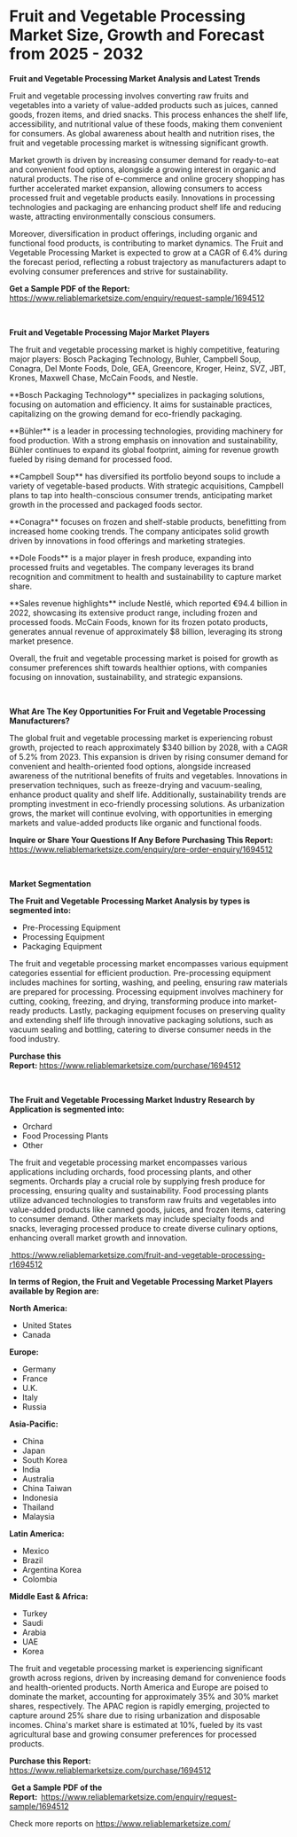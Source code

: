 <p><h1>Fruit and Vegetable Processing Market Size, Growth and Forecast from 2025 - 2032</h1></p><p><strong>Fruit and Vegetable Processing Market Analysis and Latest Trends</strong></p>
<p><p>Fruit and vegetable processing involves converting raw fruits and vegetables into a variety of value-added products such as juices, canned goods, frozen items, and dried snacks. This process enhances the shelf life, accessibility, and nutritional value of these foods, making them convenient for consumers. As global awareness about health and nutrition rises, the fruit and vegetable processing market is witnessing significant growth.</p><p>Market growth is driven by increasing consumer demand for ready-to-eat and convenient food options, alongside a growing interest in organic and natural products. The rise of e-commerce and online grocery shopping has further accelerated market expansion, allowing consumers to access processed fruit and vegetable products easily. Innovations in processing technologies and packaging are enhancing product shelf life and reducing waste, attracting environmentally conscious consumers. </p><p>Moreover, diversification in product offerings, including organic and functional food products, is contributing to market dynamics. The Fruit and Vegetable Processing Market is expected to grow at a CAGR of 6.4% during the forecast period, reflecting a robust trajectory as manufacturers adapt to evolving consumer preferences and strive for sustainability.</p></p>
<p><strong>Get a Sample PDF of the Report:&nbsp;</strong> <a href="https://www.reliablemarketsize.com/enquiry/request-sample/1694512?utm_campaign=1103&utm_medium=2&utm_source=Github&utm_content=ia&utm_term=17022025&utm_id=fruit-and-vegetable-processing">https://www.reliablemarketsize.com/enquiry/request-sample/1694512</a></p>
<p>&nbsp;</p>
<p><strong>Fruit and Vegetable Processing Major Market Players</strong></p>
<p><p>The fruit and vegetable processing market is highly competitive, featuring major players: Bosch Packaging Technology, Buhler, Campbell Soup, Conagra, Del Monte Foods, Dole, GEA, Greencore, Kroger, Heinz, SVZ, JBT, Krones, Maxwell Chase, McCain Foods, and Nestle. </p><p>**Bosch Packaging Technology** specializes in packaging solutions, focusing on automation and efficiency. It aims for sustainable practices, capitalizing on the growing demand for eco-friendly packaging.</p><p>**Bühler** is a leader in processing technologies, providing machinery for food production. With a strong emphasis on innovation and sustainability, Bühler continues to expand its global footprint, aiming for revenue growth fueled by rising demand for processed food.</p><p>**Campbell Soup** has diversified its portfolio beyond soups to include a variety of vegetable-based products. With strategic acquisitions, Campbell plans to tap into health-conscious consumer trends, anticipating market growth in the processed and packaged foods sector.</p><p>**Conagra** focuses on frozen and shelf-stable products, benefitting from increased home cooking trends. The company anticipates solid growth driven by innovations in food offerings and marketing strategies.</p><p>**Dole Foods** is a major player in fresh produce, expanding into processed fruits and vegetables. The company leverages its brand recognition and commitment to health and sustainability to capture market share.</p><p>**Sales revenue highlights** include Nestlé, which reported €94.4 billion in 2022, showcasing its extensive product range, including frozen and processed foods. McCain Foods, known for its frozen potato products, generates annual revenue of approximately $8 billion, leveraging its strong market presence.</p><p>Overall, the fruit and vegetable processing market is poised for growth as consumer preferences shift towards healthier options, with companies focusing on innovation, sustainability, and strategic expansions.</p></p>
<p>&nbsp;</p>
<p><strong>What Are The Key Opportunities For Fruit and Vegetable Processing Manufacturers?</strong></p>
<p><p>The global fruit and vegetable processing market is experiencing robust growth, projected to reach approximately $340 billion by 2028, with a CAGR of 5.2% from 2023. This expansion is driven by rising consumer demand for convenient and health-oriented food options, alongside increased awareness of the nutritional benefits of fruits and vegetables. Innovations in preservation techniques, such as freeze-drying and vacuum-sealing, enhance product quality and shelf life. Additionally, sustainability trends are prompting investment in eco-friendly processing solutions. As urbanization grows, the market will continue evolving, with opportunities in emerging markets and value-added products like organic and functional foods.</p></p>
<p><strong>Inquire or Share Your Questions If Any Before Purchasing This Report:</strong> <a href="https://www.reliablemarketsize.com/enquiry/pre-order-enquiry/1694512?utm_campaign=1103&utm_medium=2&utm_source=Github&utm_content=ia&utm_term=17022025&utm_id=fruit-and-vegetable-processing">https://www.reliablemarketsize.com/enquiry/pre-order-enquiry/1694512</a></p>
<p>&nbsp;</p>
<p><strong>Market Segmentation</strong></p>
<p><strong>The Fruit and Vegetable Processing Market Analysis by types is segmented into:</strong></p>
<p><ul><li>Pre-Processing Equipment</li><li>Processing Equipment</li><li>Packaging Equipment</li></ul></p>
<p><p>The fruit and vegetable processing market encompasses various equipment categories essential for efficient production. Pre-processing equipment includes machines for sorting, washing, and peeling, ensuring raw materials are prepared for processing. Processing equipment involves machinery for cutting, cooking, freezing, and drying, transforming produce into market-ready products. Lastly, packaging equipment focuses on preserving quality and extending shelf life through innovative packaging solutions, such as vacuum sealing and bottling, catering to diverse consumer needs in the food industry.</p></p>
<p><strong>Purchase this Report:&nbsp;</strong><a href="https://www.reliablemarketsize.com/purchase/1694512?utm_campaign=1103&utm_medium=2&utm_source=Github&utm_content=ia&utm_term=17022025&utm_id=fruit-and-vegetable-processing">https://www.reliablemarketsize.com/purchase/1694512</a></p>
<p>&nbsp;</p>
<p><strong>The Fruit and Vegetable Processing Market Industry Research by Application is segmented into:</strong></p>
<p><ul><li>Orchard</li><li>Food Processing Plants</li><li>Other</li></ul></p>
<p><p>The fruit and vegetable processing market encompasses various applications including orchards, food processing plants, and other segments. Orchards play a crucial role by supplying fresh produce for processing, ensuring quality and sustainability. Food processing plants utilize advanced technologies to transform raw fruits and vegetables into value-added products like canned goods, juices, and frozen items, catering to consumer demand. Other markets may include specialty foods and snacks, leveraging processed produce to create diverse culinary options, enhancing overall market growth and innovation.</p></p>
<p><a href="https://www.reliablemarketsize.com/fruit-and-vegetable-processing-r1694512?utm_campaign=1103&utm_medium=2&utm_source=Github&utm_content=ia&utm_term=17022025&utm_id=fruit-and-vegetable-processing">&nbsp;https://www.reliablemarketsize.com/fruit-and-vegetable-processing-r1694512</a></p>
<p><strong>In terms of Region, the Fruit and Vegetable Processing Market Players available by Region are:</strong></p>
<p>
    <p> <strong> North America: </strong>
        <ul>
            <li>United States</li>
            <li>Canada</li>
        </ul>
        </p> 
    <p> <strong> Europe: </strong>
        <ul>
            <li>Germany</li>
            <li>France</li>
            <li>U.K.</li>
            <li>Italy</li>
            <li>Russia</li>
        </ul>
        </p> 
    <p> <strong> Asia-Pacific: </strong>
        <ul>
            <li>China</li>
            <li>Japan</li>
            <li>South Korea</li>
            <li>India</li>
            <li>Australia</li>
            <li>China Taiwan</li>
            <li>Indonesia</li>
            <li>Thailand</li>
            <li>Malaysia</li>
        </ul>
        </p> 
    <p> <strong> Latin America: </strong>
        <ul>
            <li>Mexico</li>
            <li>Brazil</li>
            <li>Argentina Korea</li>
            <li>Colombia</li>
        </ul>
        </p> 
    <p> <strong> Middle East & Africa: </strong>
        <ul>
            <li>Turkey</li>
            <li>Saudi</li>
            <li>Arabia</li>
            <li>UAE</li>
            <li>Korea</li>
        </ul>
    </p>
    </p>
<p><p>The fruit and vegetable processing market is experiencing significant growth across regions, driven by increasing demand for convenience foods and health-oriented products. North America and Europe are poised to dominate the market, accounting for approximately 35% and 30% market shares, respectively. The APAC region is rapidly emerging, projected to capture around 25% share due to rising urbanization and disposable incomes. China's market share is estimated at 10%, fueled by its vast agricultural base and growing consumer preferences for processed products.</p></p>
<p><strong>Purchase this Report: </strong><a href="https://www.reliablemarketsize.com/purchase/1694512?utm_campaign=1103&utm_medium=2&utm_source=Github&utm_content=ia&utm_term=17022025&utm_id=fruit-and-vegetable-processing">https://www.reliablemarketsize.com/purchase/1694512</a></p>
<p>&nbsp;<strong>Get a Sample PDF of the Report:&nbsp;&nbsp;</strong><a href="https://www.reliablemarketsize.com/enquiry/request-sample/1694512?utm_campaign=1103&utm_medium=2&utm_source=Github&utm_content=ia&utm_term=17022025&utm_id=fruit-and-vegetable-processing">https://www.reliablemarketsize.com/enquiry/request-sample/1694512</a></p>
<p><strong></strong></p>
<p>Check more reports on <a href="https://www.reliablemarketsize.com/?utm_campaign=1103&utm_medium=2&utm_source=Github&utm_content=ia&utm_term=17022025&utm_id=fruit-and-vegetable-processing">https://www.reliablemarketsize.com/</a></p>